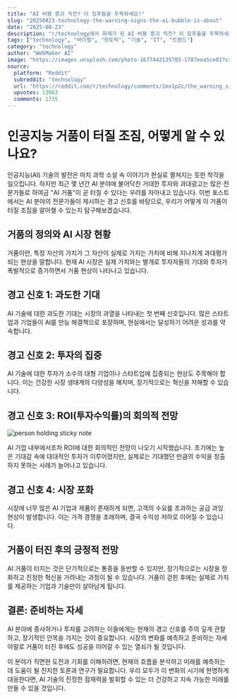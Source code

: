 ```yaml
---
title: "AI 버블 붕괴 직전? 이 징후들을 주목하세요!"
slug: "20250823-technology-the-warning-signs-the-ai-bubble-is-about"
date: "2025-08-23"
description: "r/technology에서 화제가 된 AI 버블 붕괴 직전? 이 징후들을 주목하세요!에 대한 깊이 있는 분석과 인사이트"
tags: ["technology", "바이럴", "핫토픽", "기술", "IT", "트렌드"]
category: "technology"
author: "WebMaker AI"
image: "https://images.unsplash.com/photo-1677442135703-1787eea5ce01?crop=entropy&cs=tinysrgb&fit=max&fm=jpg&ixid=M3w3OTU0NDF8MHwxfHNlYXJjaHw5fHxhcnRpZmljaWFsJTIwaW50ZWxsaWdlbmNlfGVufDF8MHx8fDE3NTU5MTE4Mjd8MA&ixlib=rb-4.1.0&q=80&w=1080"
source:
  platform: "Reddit"
  subreddit: "technology"
  url: "https://reddit.com/r/technology/comments/1mx1p2c/the_warning_signs_the_ai_bubble_is_about_to_burst/"
  upvotes: 13063
  comments: 1735
---
```


# 인공지능 거품이 터질 조짐, 어떻게 알 수 있나요?

인공지능(AI) 기술의 발전은 마치 과학 소설 속 이야기가 현실로 펼쳐지는 듯한 착각을 일으킵니다. 하지만 최근 몇 년간 AI 분야에 불어닥친 거대한 투자와 과대광고는 많은 전문가들로 하여금 "AI 거품"이 곧 터질 수 있다는 우려를 자아내고 있습니다. 이번 포스트에서는 AI 분야의 전문가들이 제시하는 경고 신호를 바탕으로, 우리가 어떻게 이 거품이 터질 조짐을 알아챌 수 있는지 탐구해보겠습니다.

## 거품의 정의와 AI 시장 현황

거품이란, 특정 자산의 가치가 그 자산이 실제로 가지는 가치에 비해 지나치게 과대평가되는 현상을 말합니다. 현재 AI 시장은 실제 가치와는 별개로 투자자들의 기대와 투자가 폭발적으로 증가하면서 거품 현상이 나타나고 있습니다.

## 경고 신호 1: 과도한 기대

AI 기술에 대한 과도한 기대는 시장의 과열을 나타내는 첫 번째 신호입니다. 많은 스타트업과 기업들이 AI를 만능 해결책으로 포장하며, 현실에서는 달성하기 어려운 성과를 약속합니다.

## 경고 신호 2: 투자의 집중

AI 기술에 대한 투자가 소수의 대형 기업이나 스타트업에 집중되는 현상도 주목해야 합니다. 이는 건강한 시장 생태계의 다양성을 해치며, 장기적으로는 혁신을 저해할 수 있습니다.

## 경고 신호 3: ROI(투자수익률)의 회의적 전망

![person holding sticky note](https://images.unsplash.com/photo-1526379095098-d400fd0bf935?crop=entropy&cs=tinysrgb&fit=max&fm=jpg&ixid=M3w3OTU0NDF8MHwxfHNlYXJjaHwyOHx8bWFjaGluZSUyMGxlYXJuaW5nfGVufDF8MHx8fDE3NTU5MTE4Mjd8MA&ixlib=rb-4.1.0&q=80&w=1080)

AI 기업 내부에서조차 ROI에 대한 회의적인 전망이 나오기 시작했습니다. 초기에는 높은 기대감 속에 대대적인 투자가 이루어졌지만, 실제로는 기대했던 만큼의 수익을 창출하지 못하는 사례가 늘어나고 있습니다.

## 경고 신호 4: 시장 포화

시장에 너무 많은 AI 기업과 제품이 존재하게 되면, 고객의 수요를 초과하는 공급 과잉 현상이 발생합니다. 이는 가격 경쟁을 초래하며, 결국 수익성 저하로 이어질 수 있습니다.

## 거품이 터진 후의 긍정적 전망

AI 거품이 터지는 것은 단기적으로는 통증을 동반할 수 있지만, 장기적으로는 시장을 정화하고 진정한 혁신을 가려내는 과정이 될 수 있습니다. 거품이 걷힌 후에는 실제로 가치를 제공하는 기업과 기술만이 살아남게 됩니다.

## 결론: 준비하는 자세

AI 분야에 종사하거나 투자를 고려하는 이들에게는 현재의 경고 신호를 주의 깊게 관찰하고, 장기적인 안목을 가지는 것이 중요합니다. 시장의 변화를 예측하고 준비하는 자세야말로 거품이 터진 후에도 성공을 이어갈 수 있는 열쇠가 될 것입니다.

이 분야가 직면한 도전과 기회를 이해하려면, 현재의 흐름을 분석하고 미래를 예측하는 데 도움이 될 진지한 토론과 연구가 필요합니다. 우리 모두가 이 변화의 시기에 현명하게 대응한다면, AI 기술의 진정한 잠재력을 발휘할 수 있는 더 건강하고 지속 가능한 미래를 만들 수 있을 것입니다.